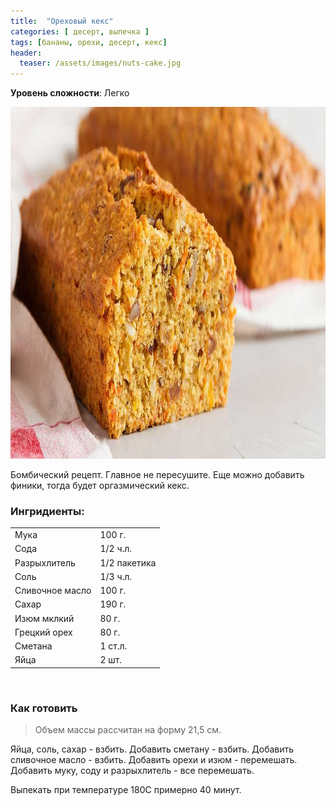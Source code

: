 ```yaml
---
title:  "Ореховый кекс"
categories: [ десерт, выпечка ]
tags: [бананы, орехи, десерт, кекс]
header:
  teaser: /assets/images/nuts-cake.jpg
---
```


**Уровень сложности**: Легко

<img class="header_post_image" src="/assets/images/nuts-cake.jpg" width="1000" height="563" alt="Банановый_кекс">

Бомбический рецепт. Главное не пересушите.
Еще можно добавить финики, тогда будет оргазмический кекс.

### Ингридиенты:

<table>
    <tbody>
      <tr>
        <td>Мука</td>
        <td>100 г.</td>
      </tr>
      <tr>
        <td>Сода</td>
        <td>1/2 ч.л.</td>
      </tr>
      <tr>
        <td>Разрыхлитель</td>
        <td>1/2 пакетика</td>
      </tr>
      <tr>
        <td>Соль</td>
        <td>1/3 ч.л.</td>
      </tr>
      <tr>
        <td>Сливочное масло</td>
        <td>100 г.</td>
      </tr>
      <tr>
        <td>Сахар</td>
        <td>190 г.</td>
      </tr>
      <tr>
        <td>Изюм мклкий</td>
        <td>80 г.</td>
      </tr>
      <tr>
        <td>Грецкий орех</td>
        <td>80 г.</td>
      </tr>
      <tr>
        <td>Сметана</td>
        <td>1 ст.л.</td>
      </tr>
      <tr>
        <td>Яйца</td>
        <td>2 шт.</td>
      </tr>
    </tbody>
</table>
<br>

### Как готовить

> Объем массы рассчитан на форму 21,5 см.

Яйца, соль, сахар - взбить.
Добавить сметану - взбить.
Добавить сливочное масло - взбить.
Добавить орехи и изюм - перемешать.
Добавить муку, соду и разрыхлитель - все перемешать.

Выпекать при температуре 180C примерно 40 минут.